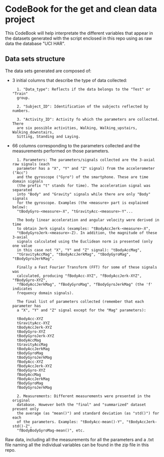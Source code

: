 # CodeBook for the get and clean data project

This CodeBook will help interpretate the different variables that appear in the
datasets generated with the script enclosed in this repo using as raw data the 
database "UCI HAR".

## Data sets structure
The data sets generated are composed of: 
- 3 initial columns that describe the type of data collected:

        1. "Data_type": Reflects if the data belongs to the "Test" or "Train"
        group.
        
        2. "Subject_ID": Identification of the subjects reflected by numbers.
        
        3. "Activity_ID": Activity fo which the parameters are collected. There
        are six possible activities, Walking, Walking_upstairs, Walking_downstairs, 
        Sitting, Standing and Laying.
        
- 66 columns corresponding to the parameters collected and the measurements performed
on those parameters.

        1. Parameters: The parameters/signals collected are the 3-axial raw signals (each
        parameter has a "X", "Y" and "Z" signal) from the accelerometer ("Acc") 
        and the gyroscope ("Gyro") of the smartphone. These are time domain signals 
        (the prefix "t" stands for time). The acceleration signal was separated 
        into "Body" and "Gravity" signals while there are only "Body" signals 
        for the gyroscope. Examples (the <measure> part is explained below): 
        "tBodyGyro-<measure>-X", "tGravityAcc-<measure>-Y"...
        
        The body linear acceleration and angular velocity were derived in time 
        to obtain Jerk signals (examples: "tBodyAccJerk-<measure>-X", 
        "tBodyGyroJerk-<measure>-Z). In addition, the magnitude of these 3-axial
        signals calculated using the Euclidean norm is presented (only one value
        in this case not "X", "Y" and "Z" signal): "tBodyAccMag", 
        "tGravityAccMag", "tBodyAccJerkMag", "tBodyGyroMag", "tBodyGyroJerkMag".
        
        Finally a Fast Fourier Transform (FFT) for some of these signals was 
        calculated, producing "fBodyAcc-XYZ", "fBodyAccJerk-XYZ", "fBodyGyro-XYZ", 
        "fBodyAccJerkMag", "fBodyGyroMag", "fBodyGyroJerkMag" (the 'f' indicates 
        frequency domain signals). 
        
        The final list of parameters collected (remember that each parameter has
        a "X", "Y" and "Z" signal except for the "Mag" parameters):
        
        tBodyAcc-XYZ
        tGravityAcc-XYZ
        tBodyAccJerk-XYZ
        tBodyGyro-XYZ
        tBodyGyroJerk-XYZ
        tBodyAccMag
        tGravityAccMag
        tBodyAccJerkMag
        tBodyGyroMag
        tBodyGyroJerkMag
        fBodyAcc-XYZ
        fBodyAccJerk-XYZ
        fBodyGyro-XYZ
        fBodyAccMag
        fBodyAccJerkMag
        fBodyGyroMag
        fBodyGyroJerkMag
        
        2. Measurements: Different measurements were presented in the original
        database. However both the "final" and "summarized" dataset present only
        the average (as "mean()") and standard deviation (as "std()") for each 
        of the parameters. Examples: "tBodyAcc-mean()-Y", "tBodyAccJerk-std()-Z", 
        "fBodyBodyGyroMag-mean()", etc.

Raw data, including all the measurements for all the parameters and a .txt file 
naming all the individual variables can be found in the zip file in this repo.
        
        
        
        